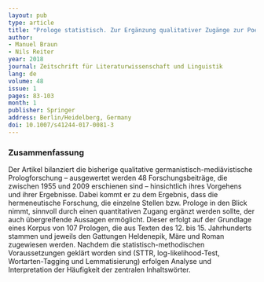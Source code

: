 ```yaml
---
layout: pub
type: article
title: "Prologe statistisch. Zur Ergänzung qualitativer Zugänge zur Poetologie der mittelhochdeutschen Literatur durch quantitative Analysen"
author:
- Manuel Braun
- Nils Reiter
year: 2018
journal: Zeitschrift für Literaturwissenschaft und Linguistik
lang: de
volume: 48
issue: 1
pages: 83-103
month: 1
publisher: Springer 
address: Berlin/Heidelberg, Germany 
doi: 10.1007/s41244-017-0081-3
---
```


### Zusammenfassung

Der Artikel bilanziert die bisherige qualitative germanistisch-mediävistische Prologforschung – ausgewertet werden 48 Forschungsbeiträge, die zwischen 1955 und 2009 erschienen sind – hinsichtlich ihres Vorgehens und ihrer Ergebnisse. Dabei kommt er zu dem Ergebnis, dass die hermeneutische Forschung, die einzelne Stellen bzw. Prologe in den Blick nimmt, sinnvoll durch einen quantitativen Zugang ergänzt werden sollte, der auch übergreifende Aussagen ermöglicht. Dieser erfolgt auf der Grundlage eines Korpus von 107 Prologen, die aus Texten des 12. bis 15. Jahrhunderts stammen und jeweils den Gattungen Heldenepik, Märe und Roman zugewiesen werden. Nachdem die statistisch-methodischen Voraussetzungen geklärt worden sind (STTR, log-likelihood-Test, Wortarten-Tagging und Lemmatisierung) erfolgen Analyse und Interpretation der Häufigkeit der zentralen Inhaltswörter.